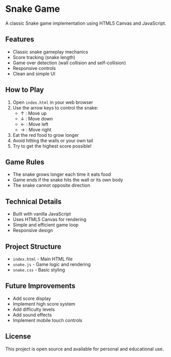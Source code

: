 # Snake Game

A classic Snake game implementation using HTML5 Canvas and JavaScript.

## Features

- Classic snake gameplay mechanics
- Score tracking (snake length)
- Game over detection (wall collision and self-collision)
- Responsive controls
- Clean and simple UI

## How to Play

1. Open `index.html` in your web browser
2. Use the arrow keys to control the snake:
   - ↑ : Move up
   - ↓ : Move down
   - ← : Move left
   - → : Move right
3. Eat the red food to grow longer
4. Avoid hitting the walls or your own tail
5. Try to get the highest score possible!

## Game Rules

- The snake grows longer each time it eats food
- Game ends if the snake hits the wall or its own body
- The snake cannot opposite direction 

## Technical Details

- Built with vanilla JavaScript
- Uses HTML5 Canvas for rendering
- Simple and efficient game loop
- Responsive design

## Project Structure

- `index.html` - Main HTML file
- `snake.js` - Game logic and rendering
- `snake.css` - Basic styling

## Future Improvements

- Add score display
- Implement high score system
- Add difficulty levels
- Add sound effects
- Implement mobile touch controls

## License

This project is open source and available for personal and educational use. 